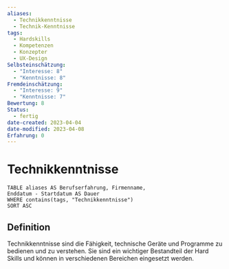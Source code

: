 ```yaml
---
aliases:
  - Technikkenntnisse
  - Technik-Kenntnisse
tags:
  - Hardskills
  - Kompetenzen
  - Konzepter
  - UX-Design
Selbsteinschätzung:
  - "Interesse: 8"
  - "Kenntnisse: 8"
Fremdeinschätzung:
  - "Interesse: 9"
  - "Kenntnisse: 7"
Bewertung: 8
Status:
  - fertig
date-created: 2023-04-04
date-modified: 2023-04-08
Erfahrung: 0
---
```

# Technikkenntnisse

```dataview
TABLE aliases AS Berufserfahrung, Firmenname,
Enddatum - Startdatum AS Dauer
WHERE contains(tags, "Technikkenntnisse")
SORT ASC
```

## Definition

Technikkenntnisse sind die Fähigkeit, technische Geräte und Programme zu bedienen und zu verstehen. Sie sind ein wichtiger Bestandteil der Hard Skills und können in verschiedenen Bereichen eingesetzt werden.

